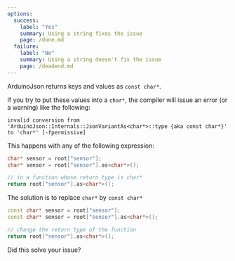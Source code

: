 ```yaml
---
options:
  success:
    label: "Yes"
    summary: Using a string fixes the issue
    page: /done.md
  failure:
    label: "No"
    summary: Using a string doesn't fix the issue
    page: /deadend.md
---
```


ArduinoJson returns keys and values as `const char*`.

If you try to put these values into a `char*`, the compiler will issue an error (or a warning) like the following:

```text
invalid conversion from 'ArduinoJson::Internals::JsonVariantAs<char*>::type {aka const char*}' to 'char*' [-fpermissive]
```

This happens with any of the following expression:

```c++
char* sensor = root["sensor"];
char* sensor = root["sensor"].as<char*>();

// in a function whose return type is char*
return root["sensor"].as<char*>();
```

The solution is to replace `char*` by `const char*`

```c++
const char* sensor = root["sensor"];
const char* sensor = root["sensor"].as<char*>();

// change the return type of the function
return root["sensor"].as<char*>();
```

Did this solve your issue?
